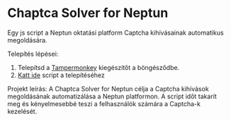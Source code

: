 # Chaptca Solver for Neptun

Egy js script a Neptun oktatási platform Captcha kihívásainak automatikus megoldására.

Telepítés lépései:
1. Telepítsd a [Tampermonkey](https://www.tampermonkey.net/) kiegészítőt a böngésződbe.
2. [Katt ide](https://github.com/LetsUpdate/CSN/releases/download/release/CSN.user.js) script a telepítéséhez


Projekt leírás:
A Chaptca Solver for Neptun célja a Captcha kihívások megoldásának automatizálása a Neptun platformon. A script időt takarít meg és kényelmesebbé teszi a felhasználók számára a Captcha-k kezelését. 